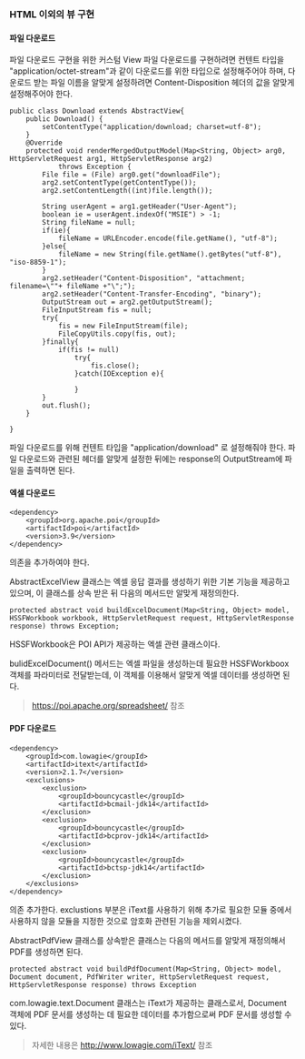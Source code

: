 ### HTML 이외의 뷰 구현

#### 파일 다운로드
파일 다운로드 구현을 위한 커스텀 View
파일 다운로드를 구현하려면 컨텐트 타입을 "application/octet-stream"과 같이 다운로드를 위한 타입으로 설정해주어야 하며, 다운로드 받는 파일 이름을 알맞게 설정하려면 Content-Disposition 헤더의 값을 알맞게 설정해주어야 한다.

~~~~
public class Download extends AbstractView{
	public Download() {
		setContentType("application/download; charset=utf-8"); 
	}
	@Override
	protected void renderMergedOutputModel(Map<String, Object> arg0, HttpServletRequest arg1, HttpServletResponse arg2)
			throws Exception {
		File file = (File) arg0.get("downloadFile");
		arg2.setContentType(getContentType());
		arg2.setContentLength((int)file.length());
		
		String userAgent = arg1.getHeader("User-Agent");
		boolean ie = userAgent.indexOf("MSIE") > -1;
		String fileName = null;
		if(ie){
			fileName = URLEncoder.encode(file.getName(), "utf-8");
		}else{
			fileName = new String(file.getName().getBytes("utf-8"), "iso-8859-1");
		}
		arg2.setHeader("Content-Disposition", "attachment; filename=\""+ fileName +"\";");
		arg2.setHeader("Content-Transfer-Encoding", "binary");
		OutputStream out = arg2.getOutputStream();
		FileInputStream fis = null;
		try{
			fis = new FileInputStream(file);
			FileCopyUtils.copy(fis, out);
		}finally{
			if(fis != null)
				try{
					fis.close();
				}catch(IOException e){
					
				}
		}
		out.flush();
	}
	
}

~~~~

파일 다운로드를 위해 컨텐트 타입을 "application/download" 로 설정해줘야 한다.
파일 다운로드와 관련된 헤더를 알맞게 설정한 뒤에는 response의 OutputStream에 파일을 출력하면 된다.


#### 엑셀 다운로드

~~~~
<dependency>
	<groupId>org.apache.poi</groupId>
	<artifactId>poi</artifactId>
	<version>3.9</version>
</dependency>
~~~~

의존을 추가하여야 한다.


AbstractExcelView 클래스는 엑셀 응답 결과를 생성하기 위한 기본 기능을 제공하고 있으며, 이 클래스를 상속 받은 뒤 다음의 메서드만 알맞게 재정의한다.
~~~~
protected abstract void buildExcelDocument(Map<String, Object> model, HSSFWorkbook workbook, HttpServletRequest request, HttpServletResponse response) throws Exception;
~~~~

HSSFWorkbook은 POI API가 제공하는 엑셀 관련 클래스이다.

bulidExcelDocument() 메서드는 엑셀 파일을 생성하는데 필요한 HSSFWorkboox 객체를 파라미터로 전달받는데, 이 객체를 이용해서 알맞게 엑셀 데이터를 생성하면 된다.
> https://poi.apache.org/spreadsheet/ 참조


#### PDF 다운로드

~~~~
<dependency>
	<groupId>com.lowagie</groupId>
	<artifactId>itext</artifactId>
	<version>2.1.7</version>
	<exclusions>
		<exclusion>
			<groupId>bouncycastle</groupId>
			<artifactId>bcmail-jdk14</artifactId>
		</exclusion>
		<exclusion>
			<groupId>bouncycastle</groupId>
			<artifactId>bcprov-jdk14</artifactId>
		</exclusion>
		<exclusion>
			<groupId>bouncycastle</groupId>
			<artifactId>bctsp-jdk14</artifactId>
		</exclusion>
	</exclusions>
</dependency>
~~~~

의존 추가한다.
exclustions 부분은 iText를 사용하기 위해 추가로 필요한 모듈 중에서 사용하지 않을 모듈을 지정한 것으로 암호화 관련된 기능을 제외시켰다.


AbstractPdfView 클래스를 상속받은 클래스는 다음의 메서드를 알맞게 재정의해서 PDF를 생성하면 된다.

~~~~
protected abstract void buildPdfDocument(Map<String, Object> model, Document document, PdfWriter writer, HttpServletRequest request, HttpServletResponse response) throws Exception
~~~~

com.lowagie.text.Document 클래스는 iText가 제공하는 클래스로서, Document 객체에 PDF 문서를 생성하는 데 필요한 데이터를 추가함으로써 PDF 문서를 생성할 수 있다.


> 자세한 내용은 http://www.lowagie.com/iText/ 참조